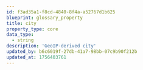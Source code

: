 ```yaml
---
id: f3ad35a1-f8cd-4840-8f4a-a52767d1b625
blueprint: glossary_property
title: city
property_type: core
data_type:
  - string
description: 'GeoIP-derived city'
updated_by: b6c6019f-27db-41a7-98bb-07c9b90f212b
updated_at: 1756403761
---
```

